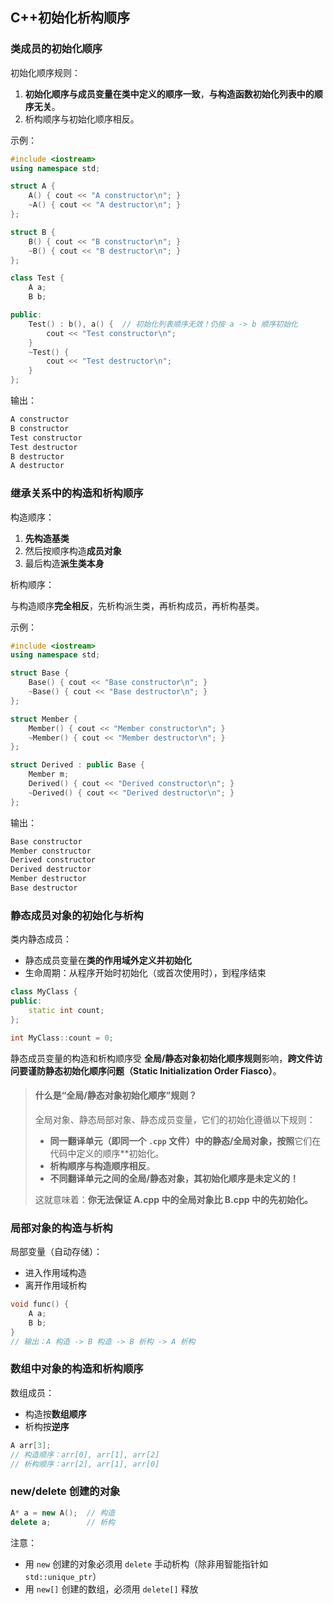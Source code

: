 ## C++初始化析构顺序

### 类成员的初始化顺序

初始化顺序规则：

1. **初始化顺序与成员变量在类中定义的顺序一致**，**与构造函数初始化列表中的顺序无关**。
2. 析构顺序与初始化顺序相反。

示例：

```cpp
#include <iostream>
using namespace std;

struct A {
    A() { cout << "A constructor\n"; }
    ~A() { cout << "A destructor\n"; }
};

struct B {
    B() { cout << "B constructor\n"; }
    ~B() { cout << "B destructor\n"; }
};

class Test {
    A a;
    B b;

public:
    Test() : b(), a() {  // 初始化列表顺序无效！仍按 a -> b 顺序初始化
        cout << "Test constructor\n";
    }
    ~Test() {
        cout << "Test destructor\n";
    }
};
```

输出：

```txt
A constructor
B constructor
Test constructor
Test destructor
B destructor
A destructor
```

### 继承关系中的构造和析构顺序

构造顺序：

1. **先构造基类**
2. 然后按顺序构造**成员对象**
3. 最后构造**派生类本身**

析构顺序：

与构造顺序**完全相反**，先析构派生类，再析构成员，再析构基类。

示例：

```cpp
#include <iostream>
using namespace std;

struct Base {
    Base() { cout << "Base constructor\n"; }
    ~Base() { cout << "Base destructor\n"; }
};

struct Member {
    Member() { cout << "Member constructor\n"; }
    ~Member() { cout << "Member destructor\n"; }
};

struct Derived : public Base {
    Member m;
    Derived() { cout << "Derived constructor\n"; }
    ~Derived() { cout << "Derived destructor\n"; }
};
```

输出：

```txt
Base constructor
Member constructor
Derived constructor
Derived destructor
Member destructor
Base destructor
```

### 静态成员对象的初始化与析构

 类内静态成员：

- 静态成员变量在**类的作用域外定义并初始化**
- 生命周期：从程序开始时初始化（或首次使用时），到程序结束

```cpp
class MyClass {
public:
    static int count;
};

int MyClass::count = 0;
```

静态成员变量的构造和析构顺序受 **全局/静态对象初始化顺序规则**影响，**跨文件访问要谨防静态初始化顺序问题（Static Initialization Order Fiasco）**。

> #### 什么是“全局/静态对象初始化顺序”规则？
>
> 全局对象、静态局部对象、静态成员变量，它们的初始化遵循以下规则：
>
> - **同一翻译单元（即同一个 `.cpp` 文件）中的静态/全局对象，按照**它们在代码中定义的顺序**初始化。
> - **析构顺序与构造顺序相反**。
> - **不同翻译单元之间的全局/静态对象，其初始化顺序是未定义的！**
>
> 这就意味着：**你无法保证 A.cpp 中的全局对象比 B.cpp 中的先初始化。**
>

### 局部对象的构造与析构

局部变量（自动存储）：

- 进入作用域构造
- 离开作用域析构

```cpp
void func() {
    A a;
    B b;
}
// 输出：A 构造 -> B 构造 -> B 析构 -> A 析构
```

### 数组中对象的构造和析构顺序

数组成员：

- 构造按**数组顺序**
- 析构按**逆序**

```cpp
A arr[3];
// 构造顺序：arr[0], arr[1], arr[2]
// 析构顺序：arr[2], arr[1], arr[0]
```

### new/delete 创建的对象

```cpp
A* a = new A();  // 构造
delete a;        // 析构
```

注意：

- 用 `new` 创建的对象必须用 `delete` 手动析构（除非用智能指针如 `std::unique_ptr`）
- 用 `new[]` 创建的数组，必须用 `delete[]` 释放
